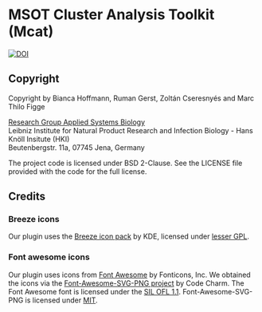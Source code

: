 # MSOT Cluster Analysis Toolkit (Mcat)
[![DOI](https://zenodo.org/badge/290702041.svg)](https://zenodo.org/badge/latestdoi/290702041)

## Copyright

Copyright by Bianca Hoffmann, Ruman Gerst, Zoltán Cseresnyés and Marc Thilo Figge

[Research Group Applied Systems Biology](https://www.leibniz-hki.de/en/applied-systems-biology.html)  
Leibniz Institute for Natural Product Research and Infection Biology - Hans Knöll Insitute (HKI)  
Beutenbergstr. 11a, 07745 Jena, Germany  

The project code is licensed under BSD 2-Clause.
See the LICENSE file provided with the code for the full license.

## Credits

### Breeze icons

Our plugin uses the [Breeze icon pack](https://github.com/KDE/breeze-icons) by KDE,
licensed under [lesser GPL](https://raw.githubusercontent.com/KDE/breeze-icons/master/COPYING.LIB).

### Font awesome icons

Our plugin uses icons from [Font Awesome](https://fontawesome.com/) by Fonticons, Inc.
We obtained the icons via the [Font-Awesome-SVG-PNG project](https://github.com/encharm/Font-Awesome-SVG-PNG) by Code Charm.
The Font Awesome font is licensed under the [SIL OFL 1.1](http://scripts.sil.org/OFL).
Font-Awesome-SVG-PNG is licensed under [MIT](https://raw.githubusercontent.com/encharm/Font-Awesome-SVG-PNG/master/LICENSE).
